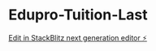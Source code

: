 # Edupro-Tuition-Last

[Edit in StackBlitz next generation editor ⚡️](https://stackblitz.com/~/github.com/DevelopwithSabbir/Edupro-Tuition-Last)